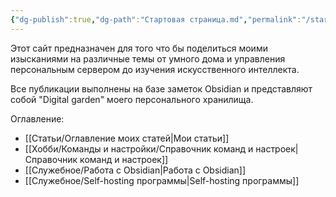 ```yaml
---
{"dg-publish":true,"dg-path":"Стартовая страница.md","permalink":"/startovaya-stranicza/","hide":true,"tags":["gardenEntry"],"created":"2024-09-02 20:49"}
---
```


Этот сайт предназначен для того что бы поделиться моими изысканиями на различные темы от умного дома и управления персональным сервером до изучения искусственного интеллекта.

Все публикации выполнены на базе заметок Obsidian и представляют собой "Digital garden" моего персонального хранилища.

Оглавление:
- [[Статьи/Оглавление моих статей\|Мои статьи]]
- [[Хобби/Команды и настройки/Справочник команд и настроек\|Справочник команд и настроек]]
- [[Служебное/Работа с Obsidian\|Работа с Obsidian]]
- [[Служебное/Self-hosting программы\|Self-hosting программы]]